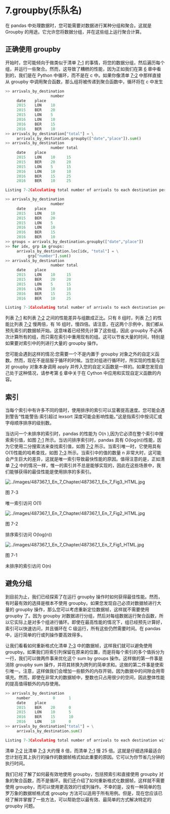 # 7.groupby(乐队名)

在 pandas 中处理数据时，您可能需要对数据进行某种分组和聚合。这就是 Groupby 的用途。它允许您将数据分组，并在这些组上运行聚合计算。

## 正确使用 groupby

开始时，您可能倾向于做类似于清单 [7-1](#PC1) 的事情，将您的数据分组，然后遍历每个组，并运行一些聚合。然而，这导致了糟糕的性能，因为正如我们在第 [6](6.html) 章中看到的，我们是在 Python 中循环，而不是在 c 中。如果你像清单 [7-2](#PC2) 中那样直接从 groupby 中调用聚合函数，那么组将被传递到聚合函数中，循环将在 c 中发生

```py
>> arrivals_by_destination
                    number
     date    place
     2015    LON    10
     2015    BER    20
     2015    LON    5
     2016    LON    10
     2016    BER    15
     2016    BER    10
>> arrivals_by_destination["total"] = \
     arrivals_by_destination.groupby(["date","place"]).sum()
>> arrivals_by_destination
                    number total
     date    place
     2015    LON    10     15
     2015    BER    20     20
     2015    LON    5      15
     2016    LON    10     10
     2016    BER    15     25
     2016    BER    10     25

Listing 7-2Calculating total number of arrivals to each destination per year using groupby

```

```py
>> arrivals_by_destination
                    number
     date    place
     2015    LON    10
     2015    BER    20
     2015    LON    5
     2016    LON    10
     2016    BER    15
     2016    BER    10
>> groups = arrivals_by_destination.groupby(["date","place"])
>> for idx, grp in groups:
     arrivals_by_destination.loc[idx, "total"] = \
          grp["number"].sum()
>> arrivals_by_destination
                    number total
     date    place
     2015    LON    10     15
     2015    BER    20     20
     2015    LON    5      15
     2016    LON    10     10
     2016    BER    15     25
     2016    BER    10     25

Listing 7-1Calculating total number of arrivals to each destination per year by looping over groups

```

列表 [7-1](#PC1) 和列表 [7-2](#PC2) 之间的性能差异与组数成正比。只有 8 组时，列表 [7-1](#PC1) 的性能比列表 [7-2](#PC2) 慢两倍，有 16 组时，慢四倍。请注意，在这两个示例中，我们都从预先索引的数据帧开始。这意味着已经预先计算了这些组，因此 groupby 不必再次计算所有的组，而只需在索引中重用现有的组。这可以节省大量的时间，特别是如果要对索引中的列进行大量的 groupby 操作。

您可能会遇到这样的情况:您需要一个不是内置于 groupby 对象之外的自定义函数。然而，现在不是屈服于循环的时候。当您对组进行循环时，所实现的性能与您对 groupby 对象本身调用 apply 并传入您的自定义函数是一样的。如果您发现自己处于这种情况，请参考第 [6](6.html) 章中关于在 Cython 中应用和实现自定义函数的内容。

## 索引

当每个索引中有许多不同的值时，使用排序的索引可以显著提高速度。您可能会遇到警告“性能警告:索引超过 lexsort 深度可能会影响性能。”这是指索引中按词汇或字母顺序排序的级别数。

当访问一个未排序的索引时，pandas 的性能为 O(n ),因为它必须在整个索引中搜索索引值，如图 [7-1](#Fig1) 所示。当访问排序索引时，pandas 具有 O(log(n))性能，因为它使用二分搜索法来查找索引值，如图 [7-2](#Fig2) 所示。当索引唯一时，它使用具有 O(1)性能的哈希查找，如图 [7-3](#Fig3) 所示。当索引中的值的数量 n 非常大时，这可能会产生巨大的差异，这就是唯一索引导致最快性能的原因。值得注意的是，正如清单 [7-2](#PC2) 中的情况一样，惟一的索引并不总是能够实现的，因此在这些场景中，我们能够获得的最佳性能是使用排序的多索引。

![../images/487367_1_En_7_Chapter/487367_1_En_7_Fig3_HTML.jpg](../images/487367_1_En_7_Chapter/487367_1_En_7_Fig3_HTML.jpg)

图 7-3

唯一索引访问 O(1)

![../images/487367_1_En_7_Chapter/487367_1_En_7_Fig2_HTML.jpg](../images/487367_1_En_7_Chapter/487367_1_En_7_Fig2_HTML.jpg)

图 7-2

排序索引访问 O(log(n))

![../images/487367_1_En_7_Chapter/487367_1_En_7_Fig1_HTML.jpg](../images/487367_1_En_7_Chapter/487367_1_En_7_Fig1_HTML.jpg)

图 7-1

未排序的索引访问 O(n)

## 避免分组

到目前为止，我们已经探索了在运行 groupby 操作时如何获得最佳性能。然而，有时最有效的选择是根本不使用 groupby。如果您发现自己必须对数据帧进行大量的 groupby 操作，那么您可以考虑重新定位数据帧，这样就不需要使用 groupby 了。因为 groupby 对数据进行分组，然后对每组数据运行聚合函数，所以它实际上是对多个组进行循环。即使在最高性能的情况下，组已经预先计算好，索引可以快速访问，并且循环在 C 级运行，所有这些仍然需要时间。在 pandas 中，运行简单的行或列操作要高效得多。

让我们看看如何重新格式化清单 [7-3](#PC3) 中的数据帧，这样我们就可以避免使用 groupby。如果我们将索引列保留在原来的位置，而是将每个索引的多个值拆分为一行，我们可以做两件事来优化这个 sum by groups 操作。这样做的第一件事是消除 groupby sum 操作，并将其转换为跨列的简单求和。这做的第二件事是使索引唯一。注意，这样做我们会增加一些额外的内存开销，因为数据中的间隙会用零填充。然而，即使在非常大的数据帧中，整数也只占用很少的空间，因此整体性能的提高值得额外的内存使用。

```py
>> arrivals_by_destination
     number          0      1
     date    place
     2015    BER    20      0
     2015    LON    10      5
     2016    BER    15      10
     2016    LON    10      0
>> arrivals_by_destination["total"] = \
     arrivals_by_destination.sum()

Listing 7-3Calculating total number of arrivals to each destination without using groupby

```

清单 [7-2](#PC2) 比清单 [7-3](#PC3) 大约慢 8 倍，而清单 [7-1](#PC1) 慢 25 倍。这就是仔细选择最适合您计划在其上执行的操作的数据帧格式如此重要的原因。它可以为你节省几分钟的执行时间。

我们已经了解了如何最有效地使用 groupby，包括预索引和直接使用 groupby 对象的聚合函数，而不是循环。我们还介绍了如何重新格式化数据帧，这样就不需要使用 groupby，而可以使用更高效的行或列操作。不幸的是，没有一种简单的包罗万象的数据帧格式或 groupby 方法可以适用于所有用例。但是，现在您应该已经了解并掌握了一些方法，可以帮助您以最有效、最简单的方式解决特定的 groupby 问题。